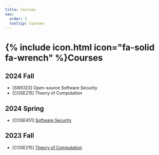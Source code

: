 ```yaml
---
title: Courses
nav:
  order: 5
  tooltip: Courses
---
```


# {% include icon.html icon="fa-solid fa-wrench" %}Courses

## 2024 Fall
 - [SWS123] Open-source Software Security
 - [COSE215] Theory of Computation 


## 2024 Spring
- [COSE451] [Software Security](/courses/2024spr_ss/)

## 2023 Fall
- [COSE215] [Theory of Computation](/courses/2023fall_toc/)